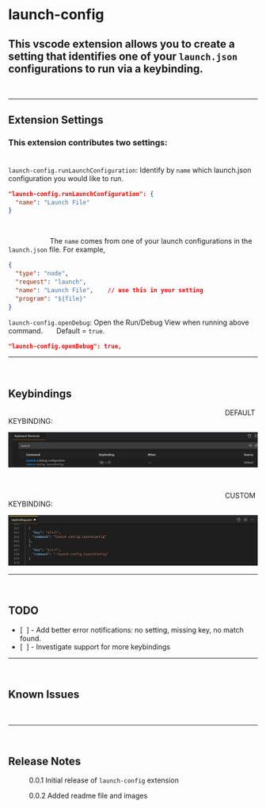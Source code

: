 # launch-config


## This vscode extension allows you to create a setting that identifies one of your `launch.json` configurations to run via a keybinding.
</br>

-----------------------------------------------------------------------------------------------


## Extension Settings


### This extension contributes two settings:</br></br>

`launch-config.runLaunchConfiguration`: Identify by `name` which launch.json configuration you would like to run.</br>

```json
"launch-config.runLaunchConfiguration": {
  "name": "Launch File"
}
```

</br>

&emsp;&emsp;&emsp;&emsp;&emsp;&emsp;The `name` comes from one of your launch configurations in the `launch.json` file.  For example,

```json    
{
  "type": "node",
  "request": "launch",
  "name": "Launch File",    // use this in your setting
  "program": "${file}"
}
```


`launch-config.openDebug`: Open the Run/Debug View when running above command. &nbsp;&nbsp;&nbsp;&nbsp;&nbsp;&nbsp;Default = `true`.

```json
"launch-config.openDebug": true,
```

-----------------------------------------------------------------------------------------------
</br>


## Keybindings</br>

&emsp;&emsp;&emsp;&emsp;&emsp;&emsp;&emsp;&emsp;&emsp;&emsp;&emsp;&emsp;&emsp;&emsp;&emsp;&emsp;&emsp;&emsp;&emsp;&emsp;&emsp;&emsp;&emsp;&emsp;&emsp;&emsp;&emsp;&emsp;&emsp;&emsp;&emsp; DEFAULT KEYBINDING:
</br>

![Default Keybinding](images/defaultKeyboardShortcut.jpg)

</br>

&emsp;&emsp;&emsp;&emsp;&emsp;&emsp;&emsp;&emsp;&emsp;&emsp;&emsp;&emsp;&emsp;&emsp;&emsp;&emsp;&emsp;&emsp;&emsp;&emsp;&emsp;&emsp;&emsp;&emsp;&emsp;&emsp;&emsp;&emsp;&emsp;&emsp;&emsp; CUSTOM KEYBINDING:

![Custom Keybinding](images/customKeybinding.jpg)

-------------------------
</br>

## TODO

- [&nbsp;&nbsp;] - Add better error notifications: no setting, missing key, no match found.
- [&nbsp;&nbsp;] - Investigate support for more keybindings

-------------------------
</br>

## Known Issues
</br>

------------------------
</br>

## Release Notes

&emsp;&emsp;&emsp;0.0.1  Initial release of `launch-config` extension

&emsp;&emsp;&emsp;0.0.2  Added readme file and images


</br></br>
